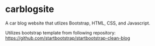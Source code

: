 # carblogsite
A car blog website that utlizes Bootstrap, HTML, CSS, and Javascript.

Utilizes bootstrap template from following repository:
https://github.com/startbootstrap/startbootstrap-clean-blog
